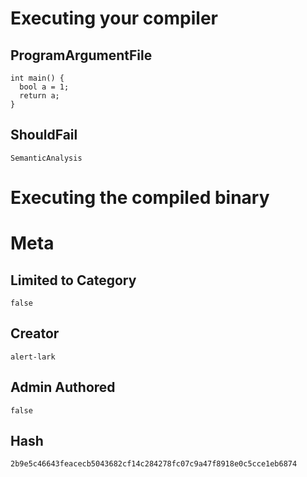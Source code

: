 # Executing your compiler

## ProgramArgumentFile

```
int main() {
  bool a = 1;
  return a;
}
```

## ShouldFail

```
SemanticAnalysis
```

# Executing the compiled binary

# Meta

## Limited to Category

```
false
```

## Creator

```
alert-lark
```

## Admin Authored

```
false
```

## Hash

```
2b9e5c46643feacecb5043682cf14c284278fc07c9a47f8918e0c5cce1eb6874
```

